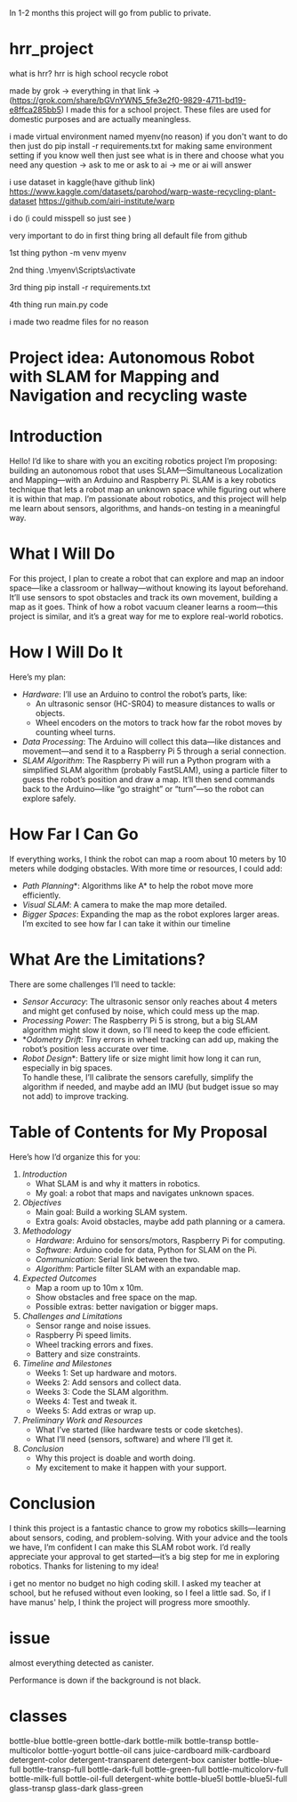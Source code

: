 In 1-2 months this project will go from public to private.
# hrr_project
what is hrr? hrr is high school recycle robot 

made by grok -> everything in that link -> (https://grok.com/share/bGVnYWN5_5fe3e2f0-9829-4711-bd19-e8ffca285bb5)
I made this for a school project. These files are used for domestic purposes and are actually meaningless.

i made virtual environment named myenv(no reason) if you don't want to do then just do
pip install -r requirements.txt for making same environment setting
if you know well then just see what is in there and choose what you need
any question -> ask to me or ask to ai -> me or ai will answer

i use dataset in kaggle(have github link)
https://www.kaggle.com/datasets/parohod/warp-waste-recycling-plant-dataset
https://github.com/airi-institute/warp

i do (i could misspell so just see )

very important to do in first thing
bring all default file from github

1st thing
python -m venv myenv

2nd thing
.\myenv\Scripts\activate

3rd thing
pip install -r requirements.txt

4th thing
run main.py code

i made two readme files for no reason

# Project idea: Autonomous Robot with SLAM for Mapping and Navigation and recycling waste

# Introduction
Hello! I’d like to share with you an exciting robotics project I’m proposing: building an autonomous robot that uses SLAM—Simultaneous Localization and Mapping—with an Arduino and Raspberry Pi. SLAM is a key robotics technique that lets a robot map an unknown space while figuring out where it is within that map. I’m passionate about robotics, and this project will help me learn about sensors, algorithms, and hands-on testing in a meaningful way.

# What I Will Do
For this project, I plan to create a robot that can explore and map an indoor space—like a classroom or hallway—without knowing its layout beforehand. It’ll use sensors to spot obstacles and track its own movement, building a map as it goes. Think of how a robot vacuum cleaner learns a room—this project is similar, and it’s a great way for me to explore real-world robotics.

# How I Will Do It
Here’s my plan:  
- *Hardware*: I’ll use an Arduino to control the robot’s parts, like:  
  - An ultrasonic sensor (HC-SR04) to measure distances to walls or objects.  
  - Wheel encoders on the motors to track how far the robot moves by counting wheel turns.  
- *Data Processing*: The Arduino will collect this data—like distances and movement—and send it to a Raspberry Pi 5 through a serial connection.  
- *SLAM Algorithm*: The Raspberry Pi will run a Python program with a simplified SLAM algorithm (probably FastSLAM), using a particle filter to guess the robot’s position and draw a map. It’ll then send commands back to the Arduino—like “go straight” or “turn”—so the robot can explore safely.

# How Far I Can Go
If everything works, I think the robot can map a room about 10 meters by 10 meters while dodging obstacles. With more time or resources, I could add:  
- *Path Planning**: Algorithms like A* to help the robot move more efficiently.  
- *Visual SLAM*: A camera to make the map more detailed.  
- *Bigger Spaces*: Expanding the map as the robot explores larger areas.  
I’m excited to see how far I can take it within our timeline

# What Are the Limitations?
There are some challenges I’ll need to tackle:  
- *Sensor Accuracy*: The ultrasonic sensor only reaches about 4 meters and might get confused by noise, which could mess up the map.  
- *Processing Power*: The Raspberry Pi 5 is strong, but a big SLAM algorithm might slow it down, so I’ll need to keep the code efficient.  
- **Odometry Drift*: Tiny errors in wheel tracking can add up, making the robot’s position less accurate over time.  
- *Robot Design**: Battery life or size might limit how long it can run, especially in big spaces.  
To handle these, I’ll calibrate the sensors carefully, simplify the algorithm if needed, and maybe add an IMU (but budget issue so may not add) to improve tracking.

# Table of Contents for My Proposal
Here’s how I’d organize this for you:  
1. *Introduction*
   - What SLAM is and why it matters in robotics.  
   - My goal: a robot that maps and navigates unknown spaces.  
2. *Objectives*
   - Main goal: Build a working SLAM system.  
   - Extra goals: Avoid obstacles, maybe add path planning or a camera.  
3. *Methodology*
   - *Hardware*: Arduino for sensors/motors, Raspberry Pi for computing.  
   - *Software*: Arduino code for data, Python for SLAM on the Pi.  
   - *Communication*: Serial link between the two.  
   - *Algorithm*: Particle filter SLAM with an expandable map.  
4. *Expected Outcomes*
   - Map a room up to 10m x 10m.  
   - Show obstacles and free space on the map.  
   - Possible extras: better navigation or bigger maps.  
5. *Challenges and Limitations*
   - Sensor range and noise issues.  
   - Raspberry Pi speed limits.  
   - Wheel tracking errors and fixes.  
   - Battery and size constraints.  
6. *Timeline and Milestones* 
   - Weeks 1: Set up hardware and motors.  
   - Weeks 2: Add sensors and collect data.  
   - Weeks 3: Code the SLAM algorithm.  
   - Weeks 4: Test and tweak it.  
   - Weeks 5: Add extras or wrap up.  
7. *Preliminary Work and Resources*  
   - What I’ve started (like hardware tests or code sketches).  
   - What I’ll need (sensors, software) and where I’ll get it.  
8. *Conclusion*  
   - Why this project is doable and worth doing.  
   - My excitement to make it happen with your support.

# Conclusion
I think this project is a fantastic chance to grow my robotics skills—learning about sensors, coding, and problem-solving. With your advice and the tools we have, I’m confident I can make this SLAM robot work. I’d really appreciate your approval to get started—it’s a big step for me in exploring robotics. Thanks for listening to my idea!

i get no mentor no budget no high coding skill. I asked my teacher at school, but he refused without even looking, so I feel a little sad. So, if I have manus' help, I think the project will progress more smoothly.

# issue 

almost everything detected as canister.

Performance is down if the background is not black.

# classes

bottle-blue
bottle-green
bottle-dark
bottle-milk
bottle-transp
bottle-multicolor
bottle-yogurt
bottle-oil
cans
juice-cardboard
milk-cardboard
detergent-color
detergent-transparent
detergent-box
canister
bottle-blue-full
bottle-transp-full
bottle-dark-full
bottle-green-full
bottle-multicolorv-full
bottle-milk-full
bottle-oil-full
detergent-white
bottle-blue5l
bottle-blue5l-full
glass-transp
glass-dark
glass-green


#

